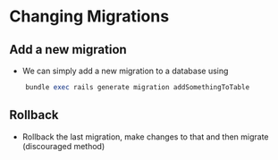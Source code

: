 # Changing Migrations

## Add a new migration

* We can simply add a new migration to a database using 

```ruby
    bundle exec rails generate migration addSomethingToTable
```

## Rollback

* Rollback the last migration, make changes to that and then migrate (discouraged method)